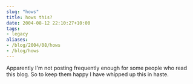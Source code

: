 ```yaml
---
slug: "hows"
title: hows this?
date: 2004-08-12 22:10:27+10:00
tags:
- legacy
aliases:
- /blog/2004/08/hows
- /blog/hows
---
```


Apparently I'm not posting frequently enough for some people who read this blog. So to keep them happy I have whipped up this in haste.
